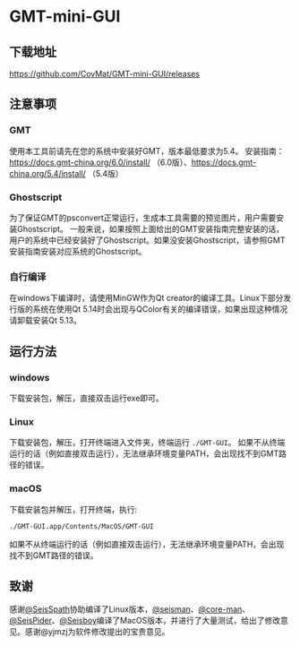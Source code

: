 # GMT-mini-GUI

## 下载地址

https://github.com/CovMat/GMT-mini-GUI/releases

## 注意事项

### GMT

使用本工具前请先在您的系统中安装好GMT，版本最低要求为5.4。
安装指南：https://docs.gmt-china.org/6.0/install/ （6.0版）、https://docs.gmt-china.org/5.4/install/ （5.4版）

### Ghostscript

为了保证GMT的psconvert正常运行，生成本工具需要的预览图片，用户需要安装Ghostscript。
一般来说，如果按照上面给出的GMT安装指南完整安装的话，用户的系统中已经安装好了Ghostscript。如果没安装Ghostscript，请参照GMT安装指南安装对应系统的Ghostscript。
### 自行编译
在windows下编译时，请使用MinGW作为Qt creator的编译工具。Linux下部分发行版的系统在使用Qt 5.14时会出现与QColor有关的编译错误，如果出现这种情况请卸载安装Qt 5.13。

## 运行方法

### windows

下载安装包，解压，直接双击运行exe即可。

### Linux

下载安装包，解压，打开终端进入文件夹，终端运行 `./GMT-GUI`。
如果不从终端运行的话（例如直接双击运行），无法继承环境变量PATH，会出现找不到GMT路径的错误。

### macOS

下载安装包并解压，打开终端，执行:

```
./GMT-GUI.app/Contents/MacOS/GMT-GUI
```
如果不从终端运行的话（例如直接双击运行），无法继承环境变量PATH，会出现找不到GMT路径的错误。

## 致谢

感谢[@SeisSpath](https://github.com/SeisSpath)协助编译了Linux版本，[@seisman](https://github.com/seisman)、[@core-man](https://github.com/core-man)、[@SeisPider](https://github.com/SeisPider)、[@Seisboy](https://github.com/Seisboy)编译了MacOS版本，并进行了大量测试，给出了修改意见。感谢@yjmzj为软件修改提出的宝贵意见。
